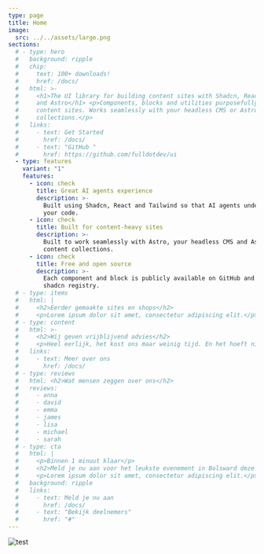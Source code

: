 ```yaml
---
type: page
title: Home
image:
  src: ../../assets/large.png
sections:
  # - type: hero
  #   background: ripple
  #   chip:
  #     text: 100+ downloads!
  #     href: /docs/
  #   html: >-
  #     <h1>The UI library for building content sites with Shadcn, React, Tailwind
  #     and Astro</h1> <p>Components, blocks and utilities purposefully built for
  #     content sites. Works seamlessly with your headless CMS or Astro content
  #     collections.</p>
  #   links:
  #     - text: Get Started
  #       href: /docs/
  #     - text: "GitHub "
  #       href: https://github.com/fulldotdev/ui
  - type: features
    variant: "1"
    features:
      - icon: check
        title: Great AI agents experience
        description: >-
          Built using Shadcn, React and Tailwind so that AI agents understand
          your code.
      - icon: check
        title: Built for content-heavy sites
        description: >-
          Built to work seamlessly with Astro, your headless CMS and Astro
          content collections.
      - icon: check
        title: Free and open source
        description: >-
          Each component and block is publicly available on GitHub and via a
          shadcn registry.
  # - type: items
  #   html: |
  #     <h2>Eerder gemaakte sites en shops</h2>
  #     <p>Lorem ipsum dolor sit amet, consectetur adipiscing elit.</p>
  # - type: content
  #   html: >-
  #     <h2>Wij geven vrijblijvend advies</h2>
  #     <p>Heel eerlijk, het kost ons maar weinig tijd. En het hoeft niks te kosten. Soms komt er een mooi project voor ons uit, maar dat hoeft niet en is volledig aan jou. Als we denken dat iets niet bij ons past dan geven we dat ook aan.</p>
  #   links:
  #     - text: Meer over ons
  #       href: /docs/
  # - type: reviews
  #   html: <h2>Wat mensen zeggen over ons</h2>
  #   reviews:
  #     - anna
  #     - david
  #     - emma
  #     - james
  #     - lisa
  #     - michael
  #     - sarah
  # - type: cta
  #   html: |
  #     <p>Binnen 1 minuut klaar</p>
  #     <h2>Meld je nu aan voor het leukste evenement in Bolsward deze zomer</h2>
  #     <p>Lorem ipsum dolor sit amet, consectetur adipiscing elit.</p>
  #   background: ripple
  #   links:
  #     - text: Meld je nu aan
  #       href: /docs/
  #     - text: "Bekijk deelnemers"
  #       href: "#"
---
```


![test](src/assets/large.png)
